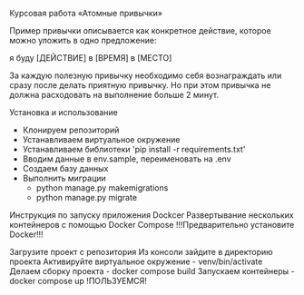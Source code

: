 Курсовая работа «Атомные привычки»

Пример привычки описывается как конкретное действие, которое можно уложить в одно предложение:

я буду [ДЕЙСТВИЕ] в [ВРЕМЯ] в [МЕСТО]

За каждую полезную привычку необходимо себя вознаграждать или сразу после делать приятную привычку. Но при этом привычка не должна расходовать на выполнение больше 2 минут.


Установка и использование

- Клонируем репозиторий
- Устанавливаем виртуальное окружение
- Устанавливаем библиотеки 'pip install -r requirements.txt'
- Вводим данные в env.sample, переименовать на .env
- Создаем базу данных 
- Выполнить миграции
    - python manage.py makemigrations
    - python manage.py migrate

Инструкция по запуску приложения Dockcer
Развертывание нескольких контейнеров с помощью Docker Compose
!!!Предварительно установите Docker!!!

Загрузите проект с репозитория
Из консоли зайдите в директорию проекта
Активируйте виртуальное окружение - venv/bin/activate
Делаем сборку проекта - docker compose build
Запускаем контейнеры - docker compose up
!ПОЛЬЗУЕМСЯ!
